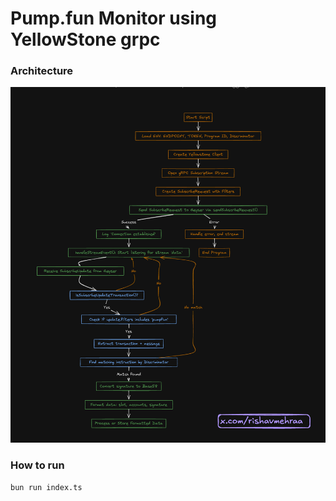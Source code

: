 # Pump.fun Monitor using YellowStone grpc

### Architecture

![image](image.png)

### How to run

```bash
bun run index.ts
```
